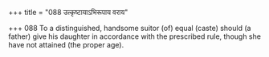 +++
title = "088 उत्कृष्टायाऽभिरूपाय वराय"

+++
088	To a distinguished, handsome suitor (of) equal (caste) should (a father) give his daughter in accordance with the prescribed rule, though she have not attained (the proper age).